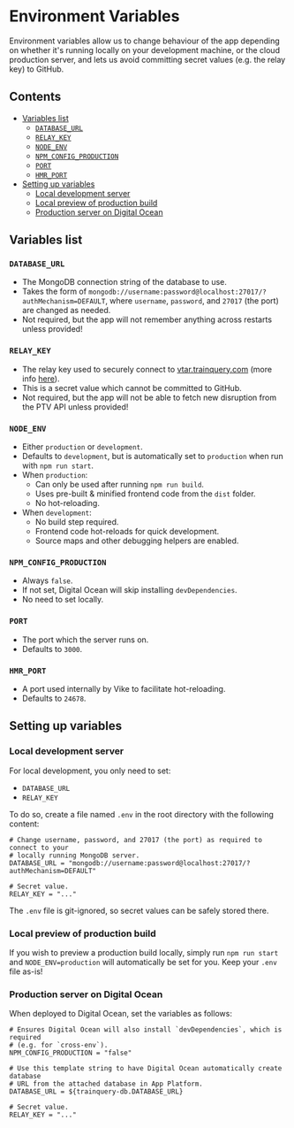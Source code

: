 # Environment Variables <!-- omit in toc -->

Environment variables allow us to change behaviour of the app depending on whether it's running locally on your development machine, or the cloud production server, and lets us avoid committing secret values (e.g. the relay key) to GitHub.

<!-- Table of contents created using "Markdown All in One" VSCode extension. -->
<!-- Command palette: "> Markdown All in One: Update Table of Contents" -->

## Contents <!-- omit in toc -->

- [Variables list](#variables-list)
  - [`DATABASE_URL`](#database_url)
  - [`RELAY_KEY`](#relay_key)
  - [`NODE_ENV`](#node_env)
  - [`NPM_CONFIG_PRODUCTION`](#npm_config_production)
  - [`PORT`](#port)
  - [`HMR_PORT`](#hmr_port)
- [Setting up variables](#setting-up-variables)
  - [Local development server](#local-development-server)
  - [Local preview of production build](#local-preview-of-production-build)
  - [Production server on Digital Ocean](#production-server-on-digital-ocean)

## Variables list

### `DATABASE_URL`

- The MongoDB connection string of the database to use.
- Takes the form of `mongodb://username:password@localhost:27017/?authMechanism=DEFAULT`, where `username`, `password`, and `27017` (the port) are changed as needed.
- Not required, but the app will not remember anything across restarts unless provided!

### `RELAY_KEY`

- The relay key used to securely connect to [vtar.trainquery.com](https://vtar.trainquery.com) (more info [here](https://github.com/dan-schel/vic-transport-api-relay)).
- This is a secret value which cannot be committed to GitHub.
- Not required, but the app will not be able to fetch new disruption from the PTV API unless provided!

### `NODE_ENV`

- Either `production` or `development`.
- Defaults to `development`, but is automatically set to `production` when run with `npm run start`.
- When `production`:
  - Can only be used after running `npm run build`.
  - Uses pre-built & minified frontend code from the `dist` folder.
  - No hot-reloading.
- When `development`:
  - No build step required.
  - Frontend code hot-reloads for quick development.
  - Source maps and other debugging helpers are enabled.

### `NPM_CONFIG_PRODUCTION`

- Always `false`.
- If not set, Digital Ocean will skip installing `devDependencies`.
- No need to set locally.

### `PORT`

- The port which the server runs on.
- Defaults to `3000`.

### `HMR_PORT`

- A port used internally by Vike to facilitate hot-reloading.
- Defaults to `24678`.

## Setting up variables

### Local development server

For local development, you only need to set:

- `DATABASE_URL`
- `RELAY_KEY`

To do so, create a file named `.env` in the root directory with the following content:

```dotenv
# Change username, password, and 27017 (the port) as required to connect to your
# locally running MongoDB server.
DATABASE_URL = "mongodb://username:password@localhost:27017/?authMechanism=DEFAULT"

# Secret value.
RELAY_KEY = "..."
```

The `.env` file is git-ignored, so secret values can be safely stored there.

### Local preview of production build

If you wish to preview a production build locally, simply run `npm run start` and `NODE_ENV=production` will automatically be set for you. Keep your `.env` file as-is!

### Production server on Digital Ocean

When deployed to Digital Ocean, set the variables as follows:

```dotenv
# Ensures Digital Ocean will also install `devDependencies`, which is required
# (e.g. for `cross-env`).
NPM_CONFIG_PRODUCTION = "false"

# Use this template string to have Digital Ocean automatically create database
# URL from the attached database in App Platform.
DATABASE_URL = ${trainquery-db.DATABASE_URL}

# Secret value.
RELAY_KEY = "..."
```
